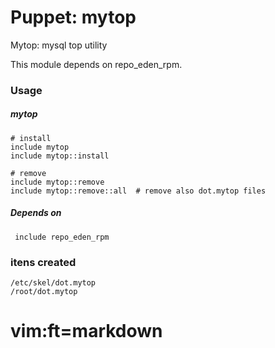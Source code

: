 # Puppet: mytop


Mytop: mysql top utility

This module depends on repo_eden_rpm.


### Usage

##### mytop

    # install
    include mytop
    include mytop::install

    # remove
    include mytop::remove
    include mytop::remove::all  # remove also dot.mytop files

##### Depends on

     include repo_eden_rpm

### itens created

    /etc/skel/dot.mytop
    /root/dot.mytop


# vim:ft=markdown


